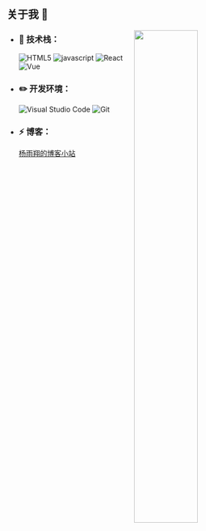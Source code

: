 ## 关于我 :wave:

<img align="right" width="50%" src="https://github-readme-stats-ouuan.vercel.app/api?username=gezhicui&show_icons=true">

- ### 🔨 技术栈：

  ![HTML5](https://img.shields.io/badge/-HTML5-E34F26?style=flat-square&logo=html5&logoColor=white)
  ![javascript](https://img.shields.io/badge/-JavaScript-3776AB?style=flat-square&logo=javascript&logoColor=white)
  ![React](https://img.shields.io/badge/-React-292929?style=flat-square&logo=react&logoColor=6BDBFA&)
  ![Vue](https://img.shields.io/badge/-Vue-20BB87?style=flat-square&logo=vue.js&logoColor=white)

- ### ✏️ **开发环境：**

  ![Visual Studio Code](https://img.shields.io/badge/-Visual_Studio_Code-007ACC?style=flat-square&logo=visual-studio-code&logoColor=white) ![Git](https://img.shields.io/badge/-Git-F05032?style=flat-square&logo=git&logoColor=white)

- ### ⚡ **博客：**

  [杨雨翔的博客小站](https://www.yangyuxiang.top/)
